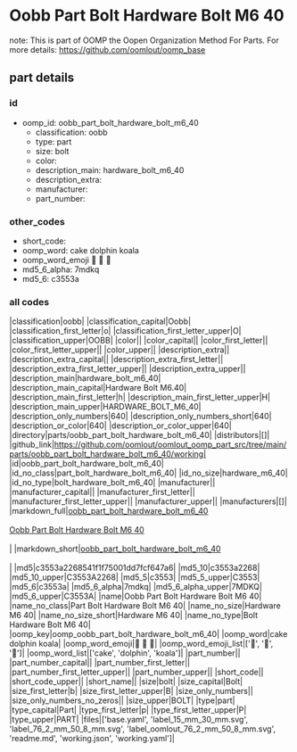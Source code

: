 # Oobb Part Bolt Hardware Bolt M6 40  

note: This is part of OOMP the Oopen Organization Method For Parts. For more details: https://github.com/oomlout/oomp_base

##  part details





### id
* oomp_id: oobb_part_bolt_hardware_bolt_m6_40
  * classification: oobb
  * type: part
  * size: bolt
  * color: 
  * description_main: hardware_bolt_m6_40
  * description_extra: 
  * manufacturer: 
  * part_number: 

### other_codes
* short_code: 
* oomp_word: cake dolphin koala
* oomp_word_emoji :cake: :dolphin: :koala:
* md5_6_alpha: 7mdkq
* md5_6: c3553a

### all codes 
|classification|oobb|
|classification_capital|Oobb|
|classification_first_letter|o|
|classification_first_letter_upper|O|
|classification_upper|OOBB|
|color||
|color_capital||
|color_first_letter||
|color_first_letter_upper||
|color_upper||
|description_extra||
|description_extra_capital||
|description_extra_first_letter||
|description_extra_first_letter_upper||
|description_extra_upper||
|description_main|hardware_bolt_m6_40|
|description_main_capital|Hardware Bolt M6.40|
|description_main_first_letter|h|
|description_main_first_letter_upper|H|
|description_main_upper|HARDWARE_BOLT_M6_40|
|description_only_numbers|640|
|description_only_numbers_short|640|
|description_or_color|640|
|description_or_color_upper|640|
|directory|parts/oobb_part_bolt_hardware_bolt_m6_40|
|distributors|[]|
|github_link|https://github.com/oomlout/oomlout_oomp_part_src/tree/main/parts/oobb_part_bolt_hardware_bolt_m6_40/working|
|id|oobb_part_bolt_hardware_bolt_m6_40|
|id_no_class|part_bolt_hardware_bolt_m6_40|
|id_no_size|hardware_m6_40|
|id_no_type|bolt_hardware_bolt_m6_40|
|manufacturer||
|manufacturer_capital||
|manufacturer_first_letter||
|manufacturer_first_letter_upper||
|manufacturer_upper||
|manufacturers|[]|
|markdown_full|[oobb_part_bolt_hardware_bolt_m6_40](https://github.com/oomlout/oomlout_oomp_part_src/tree/main/parts/oobb_part_bolt_hardware_bolt_m6_40/working)<br>[](https://github.com/oomlout/oomlout_oomp_part_src/tree/main/parts/oobb_part_bolt_hardware_bolt_m6_40/working)<br>[Oobb Part Bolt Hardware Bolt M6 40](https://github.com/oomlout/oomlout_oomp_part_src/tree/main/parts/oobb_part_bolt_hardware_bolt_m6_40/working)<br><br>|
|markdown_short|[oobb_part_bolt_hardware_bolt_m6_40](https://github.com/oomlout/oomlout_oomp_part_src/tree/main/parts/oobb_part_bolt_hardware_bolt_m6_40/working)<br><br>|
|md5|c3553a2268541f1f75001dd7fcf647a6|
|md5_10|c3553a2268|
|md5_10_upper|C3553A2268|
|md5_5|c3553|
|md5_5_upper|C3553|
|md5_6|c3553a|
|md5_6_alpha|7mdkq|
|md5_6_alpha_upper|7MDKQ|
|md5_6_upper|C3553A|
|name|Oobb Part Bolt Hardware Bolt M6 40|
|name_no_class|Part Bolt Hardware Bolt M6 40|
|name_no_size|Hardware M6 40|
|name_no_size_short|Hardware M6 40|
|name_no_type|Bolt Hardware Bolt M6 40|
|oomp_key|oomp_oobb_part_bolt_hardware_bolt_m6_40|
|oomp_word|cake dolphin koala|
|oomp_word_emoji|:cake: :dolphin: :koala:|
|oomp_word_emoji_list|[':cake:', ':dolphin:', ':koala:']|
|oomp_word_list|['cake', 'dolphin', 'koala']|
|part_number||
|part_number_capital||
|part_number_first_letter||
|part_number_first_letter_upper||
|part_number_upper||
|short_code||
|short_code_upper||
|short_name||
|size|bolt|
|size_capital|Bolt|
|size_first_letter|b|
|size_first_letter_upper|B|
|size_only_numbers||
|size_only_numbers_no_zeros||
|size_upper|BOLT|
|type|part|
|type_capital|Part|
|type_first_letter|p|
|type_first_letter_upper|P|
|type_upper|PART|
|files|['base.yaml', 'label_15_mm_30_mm.svg', 'label_76_2_mm_50_8_mm.svg', 'label_oomlout_76_2_mm_50_8_mm.svg', 'readme.md', 'working.json', 'working.yaml']|
